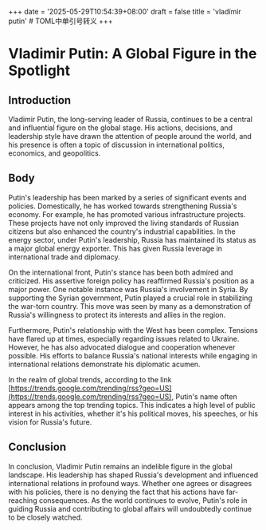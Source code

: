 +++
date = '2025-05-29T10:54:39+08:00'
draft = false
title = 'vladímir putin' # TOML中单引号转义
+++

# Vladimir Putin: A Global Figure in the Spotlight

## Introduction
Vladimir Putin, the long-serving leader of Russia, continues to be a central and influential figure on the global stage. His actions, decisions, and leadership style have drawn the attention of people around the world, and his presence is often a topic of discussion in international politics, economics, and geopolitics. 

## Body
Putin's leadership has been marked by a series of significant events and policies. Domestically, he has worked towards strengthening Russia's economy. For example, he has promoted various infrastructure projects. These projects have not only improved the living standards of Russian citizens but also enhanced the country's industrial capabilities. In the energy sector, under Putin's leadership, Russia has maintained its status as a major global energy exporter. This has given Russia leverage in international trade and diplomacy. 

On the international front, Putin's stance has been both admired and criticized. His assertive foreign policy has reaffirmed Russia's position as a major power. One notable instance was Russia's involvement in Syria. By supporting the Syrian government, Putin played a crucial role in stabilizing the war-torn country. This move was seen by many as a demonstration of Russia's willingness to protect its interests and allies in the region. 

Furthermore, Putin's relationship with the West has been complex. Tensions have flared up at times, especially regarding issues related to Ukraine. However, he has also advocated dialogue and cooperation whenever possible. His efforts to balance Russia's national interests while engaging in international relations demonstrate his diplomatic acumen. 

In the realm of global trends, according to the link [https://trends.google.com/trending/rss?geo=US](https://trends.google.com/trending/rss?geo=US), Putin's name often appears among the top trending topics. This indicates a high level of public interest in his activities, whether it's his political moves, his speeches, or his vision for Russia's future. 

## Conclusion
In conclusion, Vladimir Putin remains an indelible figure in the global landscape. His leadership has shaped Russia's development and influenced international relations in profound ways. Whether one agrees or disagrees with his policies, there is no denying the fact that his actions have far-reaching consequences. As the world continues to evolve, Putin's role in guiding Russia and contributing to global affairs will undoubtedly continue to be closely watched.